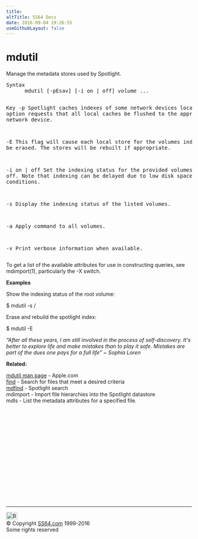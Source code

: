 ```yaml
---
title:
altTitle: SS64 Docs
date: 2016-09-04 19:26:55
useGithubLayout: false
---
```

<!-- #BeginLibraryItem "/Library/head_osx.lbi" --><!-- #EndLibraryItem --><h1>mdutil</h1> 
<p>Manage the metadata stores used by Spotlight.</p>
<pre>Syntax
      mdutil [-pEsav] [-i on | off] <i>volume</i> ...

Key
   -p  Spotlight caches indexes of some network devices locally.  This
       option requests that all local caches be flushed to the appropriate
       network device.

   -E  This flag will cause each local store for the volumes indicated to be
       erased. The stores will be rebuilt if appropriate.

   -i on | off
       Set the indexing status for the provided volumes to on or off.  Note
       that indexing can  be delayed due to low disk space or other conditions.

   -s  Display the indexing status of the listed volumes.

   -a  Apply command to all volumes.

   -v  Print verbose information when available.</pre>
<p>To get a list of the available attributes for use in constructing queries, see mdimport(1), particularly the -X switch.</p>
<p><b>Examples</b></p>
<p>Show the indexing status of the root volume:</p>
<p class="code"> $ mdutil -s /</p>
<p>Erase and rebuild the spotlight index: </p>
<p class="code"> $ mdutil -E</p>
<p class="quote"><i>“After all these years, I am still involved in the process of self-discovery. It's better to explore life and make mistakes than to play it safe. Mistakes are part of the dues one pays for a full life” ~ Sophia Loren</i></p>
<p><b>Related:</b></p>
<p><a href="https://developer.apple.com/legacy/library/documentation/Darwin/Reference/ManPages/man1/mdutil.1.html">mdutil man page</a> - Apple.com<br>
<a href="find.html">find</a> - Search for files that meet a desired criteria<br>
<a href="mdfind.html">mdfind</a> - Spotlight search<br>
mdimport - Import file hierarchies into the Spotlight datastore<br>
mdls - List the metadata attributes for a specified file.</p><!-- #BeginLibraryItem "/Library/foot_osx.lbi" --><p>
<!-- OSX300 -->
<ins class="adsbygoogle" style="display:inline-block;width:300px;height:250px" data-ad-client="ca-pub-6140977852749469" data-ad-slot="1823340303"></ins>
<script>
(adsbygoogle = window.adsbygoogle || []).push({});
</script></p>
<hr>
<div id="bl" class="footer"><a href="mdutil.html#"><img src="../images/top.png" width="30" height="22" alt="Back to the Top"></a></div>
<div id="br" class="footer, tagline">© Copyright <a href="http://ss64.com/">SS64.com</a> 1999-2016<br>
Some rights reserved</div><!-- #EndLibraryItem -->
